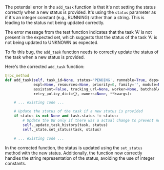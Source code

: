The potential error in the `add_task` function is that it's not setting the status correctly when a new status is provided. It's using the `status` parameter as if it's an integer constant (e.g., RUNNING) rather than a string. This is leading to the status not being updated correctly.

The error message from the test function indicates that the task 'A' is not present in the expected set, which suggests that the status of the task 'A' is not being updated to UNKNOWN as expected.

To fix this bug, the `add_task` function needs to correctly update the status of the task when a new status is provided.

Here's the corrected `add_task` function:

```python
@rpc_method
def add_task(self, task_id=None, status='PENDING', runnable=True, deps=None, new_deps=None,
             expl=None, resources=None, priority=0, family='', module=None, params=None,
             assistant=False, tracking_url=None, worker=None, batchable=None, batch_id=None,
             retry_policy_dict={}, owners=None, **kwargs):

    # ... existing code ...

    # Update the status of the task if a new status is provided
    if status is not None and task.status != status:
        # Update the DB only if there was a actual change to prevent noise.
        self._update_task_history(task, status)
        self._state.set_status(task, status)

    # ... existing code ...
```

In the corrected function, the status is updated using the `set_status` method with the new status. Additionally, the function now correctly handles the string representation of the status, avoiding the use of integer constants.